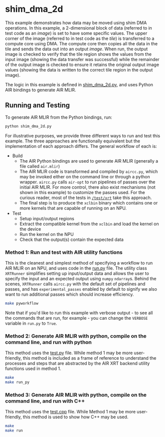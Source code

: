 # shim_dma_2d

This example demonstrates how data may be moved using shim DMA operations. In this example, a 2-dimensional block of data (referred to in test code as an *image*) is set to have some specific values. The upper corner of the image (referred to in test code as the *tile*) is transferred to a compute core using DMA. The compute core then copies all the data in the tile and sends the data out into an output *image*. When run, the output image is checked to verify that the tile region shows the values from the input image (showing the data transfer was successful) while the remainder of the output image is checked to ensure it retains the original output image values (showing the data is written to the correct tile region in the output image).

The logic in this example is defined in [shim_dma_2d.py](shim_dma_2d.py), and uses Python AIR bindings to generate AIR MLIR.

## Running and Testing

To generate AIR MLIR from the Python bindings, run:
```bash
python shim_dma_2d.py
```

For illustrative purposes, we provide three different ways to run and test this example. The three approaches are functionally equivalent but the implementation of each approach differs. The general workflow of each is:
* Build
  * The AIR Python bindings are used to generate AIR MLIR (generally a file called ```air.mlir```)
  * The AIR MLIR code is transformed and compiled by ```aircc.py```, which may be invoked either on the command line or through a python wrapper. ```aircc.py``` calls ```air-opt``` to run pipelines of passes over the initial AIR MLIR. For more control, there also exist mechanisms (not shown in this example) to customize the passes used. For the curious reader, most of the tests in [```/test/xrt```](/test/xrt) take this approach.
  * The final step is to produce the ```xclbin``` binary which contains one or more kernels that are capable of running on an NPU.
* Test
  * Setup input/output regions
  * Extract the compatible kernel from the ```xclbin``` and load the kernel on the device
  * Run the kernel on the NPU
  * Check that the output(s) contain the expected data

### Method 1: Run and test with AIR utility functions

This is the cleanest and simplest method of specifying a workflow to run AIR MLIR on an NPU, and uses code in the [run.py](run.py) file. The utility class ```XRTRunner``` simplifies setting up input/output data and allows the user to specify the input and an expected output using ```numpy``` ```ndarray```s. Behind the scenes, ```XRTRunner``` calls ```aircc.py``` with the default set of pipelines and passes, and has ```experimental_passes``` enabled by default to signify we also want to run additional passes which should increase efficiency.
```bash
make pyworkflow
```

Note that if you'd like to run this example with verbose output - to see all the commands that are run, for example - you can change the ```VERBOSE``` variable in ```run.py``` to ```True```.

### Method 2: Generate AIR MLIR with python, compile on the command line, and run with python

This method uses the [test.py](test.py) file. While method 1 may be more user-friendly, this method is included as a frame of reference to understand the processes and steps that are abstracted by the AIR XRT backend utility functions used in method 1.

```bash
make
make run_py
```

### Method 3: Generate AIR MLIR with python, compile on the command line, and run with C++

This method uses the [test.cpp](test.cpp) file. While Method 1 may be more user-friendly, this method is used to show how C++ may be used.
```bash
make
make run
```